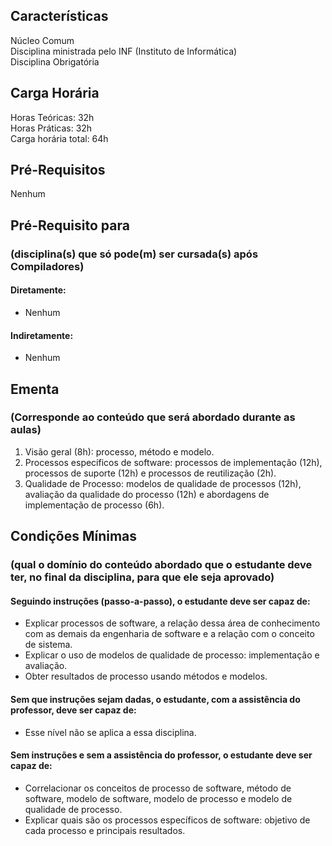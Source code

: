 ## Características  
Núcleo Comum  
Disciplina ministrada pelo INF (Instituto de Informática)  
Disciplina Obrigatória  

## Carga Horária  
Horas Teóricas: 32h  
Horas Práticas: 32h  
Carga horária total: 64h  

## Pré-Requisitos   
Nenhum

## Pré-Requisito para  
### (disciplina(s) que só pode(m) ser cursada(s) após Compiladores)  
  
#### Diretamente:
* Nenhum

#### Indiretamente:  
* Nenhum

## Ementa  
### (Corresponde ao conteúdo que será abordado durante as aulas)  
1.	Visão geral (8h): processo, método e modelo.
2.  Processos específicos de software: processos de implementação (12h), processos de suporte (12h) e processos de reutilização (2h).
3.  Qualidade de Processo: modelos de qualidade de processos (12h), avaliação da qualidade do processo (12h) e abordagens de implementação de processo (6h).
  
## Condições Mínimas  
### (qual o domínio do conteúdo abordado que o estudante deve ter, no final da disciplina, para que ele seja aprovado)  

#### Seguindo instruções (passo-a-passo), o estudante deve ser capaz de:  
* Explicar processos de software, a relação dessa área de conhecimento com as demais da engenharia de software e a relação com o conceito de sistema.  
* Explicar o uso de modelos de qualidade de processo: implementação e avaliação.
* Obter resultados de processo usando métodos e modelos.

#### Sem que instruções sejam dadas, o estudante, com a assistência do professor, deve ser capaz de:  
* Esse nível não se aplica a essa disciplina.    

#### Sem instruções e sem a assistência do professor, o estudante deve ser capaz de:  
* Correlacionar os conceitos de processo de software, método de software, modelo de software, modelo de processo e modelo de qualidade de processo.  
* Explicar quais são os processos específicos de software: objetivo de cada processo e principais resultados.  